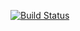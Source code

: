 [![Build Status](https://travis-ci.org/jbryl7/docker-complex-fibonacci.svg?branch=master)](https://travis-ci.org/jbryl7/docker-complex-fibonacci)
